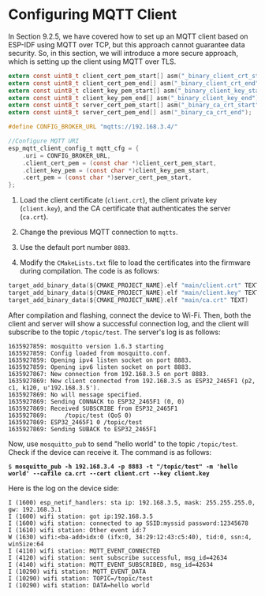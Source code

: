 # Configuring MQTT Client

In Section 9.2.5, we have covered how to set up an MQTT client based on ESP-IDF using MQTT over TCP, but this approach cannot guarantee data security. So, in this section, we will introduce a more secure approach, which is setting up the client using MQTT over TLS.

```c
extern const uint8_t client_cert_pem_start[] asm("_binary_client_crt_start");
extern const uint8_t client_cert_pem_end[] asm("_binary_client_crt_end");
extern const uint8_t client_key_pem_start[] asm("_binary_client_key_start");
extern const uint8_t client_key_pem_end[] asm("_binary_client_key_end");
extern const uint8_t server_cert_pem_start[] asm("_binary_ca_crt_start");
extern const uint8_t server_cert_pem_end[] asm("_binary_ca_crt_end");

#define CONFIG_BROKER_URL "mqtts://192.168.3.4/"

//Configure MQTT URI
esp_mqtt_client_config_t mqtt_cfg = {
    .uri = CONFIG_BROKER_URL,
    .client_cert_pem = (const char *)client_cert_pem_start,
    .client_key_pem = (const char *)client_key_pem_start,
    .cert_pem = (const char *)server_cert_pem_start,
};
```

1.  Load the client certificate (`client.crt`), the client private key
    (`client.key`), and the CA certificate that authenticates the server
    (`ca.crt`).

2.  Change the previous MQTT connection to `mqtts`.

3.  Use the default port number `8883`.

4.  Modify the `CMakeLists.txt` file to load the certificates into the
    firmware during compilation. The code is as follows:

```c
target_add_binary_data(${CMAKE_PROJECT_NAME}.elf "main/client.crt" TEXT)
target_add_binary_data(${CMAKE_PROJECT_NAME}.elf "main/client.key" TEXT)
target_add_binary_data(${CMAKE_PROJECT_NAME}.elf "main/ca.crt" TEXT)
```

After compilation and flashing, connect the device to Wi-Fi. Then, both
the client and server will show a successful connection log, and the
client will subscribe to the topic `/topic/test`. The server's log is as
follows:

```console
1635927859: mosquitto version 1.6.3 starting
1635927859: Config loaded from mosquitto.conf.
1635927859: Opening ipv4 listen socket on port 8883.
1635927859: Opening ipv6 listen socket on port 8883.
1635927867: New connection from 192.168.3.5 on port 8883.
1635927869: New client connected from 192.168.3.5 as ESP32_2465F1 (p2, c1, k120, u'192.168.3.5').
1635927869: No will message specified.
1635927869: Sending CONNACK to ESP32_2465F1 (0, 0)
1635927869: Received SUBSCRIBE from ESP32_2465F1
1635927869:     /topic/test (QoS 0)
1635927869: ESP32_2465F1 0 /topic/test
1635927869: Sending SUBACK to ESP32_2465F1
```

Now, use `mosquitto_pub` to send "hello world" to the topic
`/topic/test`. Check if the device can receive it. The command is as
follows:

<pre><code>$ <b>mosquitto_pub -h 192.168.3.4 -p 8883 -t "/topic/test" -m 'hello world' --cafile ca.crt --cert client.crt --key client.key</b></code></pre>

Here is the log on the device side:

```console
I (1600) esp_netif_handlers: sta ip: 192.168.3.5, mask: 255.255.255.0, gw: 192.168.3.1
I (1600) wifi station: got ip:192.168.3.5
I (1600) wifi station: connected to ap SSID:myssid password:12345678
I (1610) wifi station: Other event id:7
W (1630) wifi:<ba-add>idx:0 (ifx:0, 34:29:12:43:c5:40), tid:0, ssn:4, winSize:64
I (4110) wifi station: MQTT_EVENT_CONNECTED
I (4120) wifi station: sent subscribe successful, msg_id=42634
I (4140) wifi station: MQTT_EVENT_SUBSCRIBED, msg_id=42634
I (10290) wifi station: MQTT_EVENT_DATA
I (10290) wifi station: TOPIC=/topic/test
I (10290) wifi station: DATA=hello world
```
